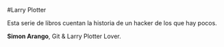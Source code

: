 
#Larry Plotter

Esta serie de libros cuentan la historia de un hacker de los que hay pocos.

**Simon Arango**, Git & Larry Plotter Lover.

